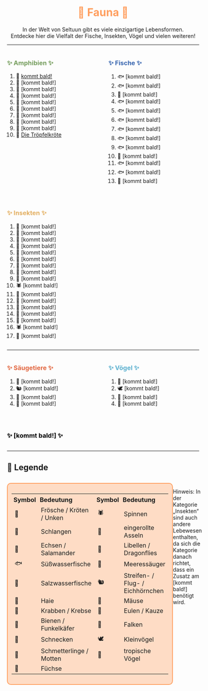 
<h1 style="color:rgb(255, 158, 94); text-align: center;">🌱 Fauna 🌱</h1>

<div style="text-align: center;">
In der Welt von Seltuun gibt es viele einzigartige Lebensformen.<br>
Entdecke hier die Vielfalt der Fische, Insekten, Vögel und vielen weiteren!
</div>

---

<div style="display: flex; justify-content: space-between; align-items: flex-start; gap: 2em; flex-wrap: wrap;">

<div style="flex: 1; min-width: 200px;">

<h3 style="color:rgb(118, 158, 94); text-align: left;">✨ Amphibien ✨</h3>

1.  🐸  [kommt bald!](../neugier.md) 
2.  🐸  [kommt bald!]
3.  🐸  [kommt bald!]
4.  🐸  [kommt bald!]
5.  🐍  [kommt bald!]
6.  🐸  [kommt bald!]
7.  🐸  [kommt bald!]
8.  🐸  [kommt bald!]
9.  🐸  [kommt bald!]
10. 🐸  [Die Tröpfelkröte](./fauna/troepfelkroete.md)

</div>

<div style="flex: 1; min-width: 200px;">

<h3 style="color:rgb(58, 103, 176); text-align: left;">✨ Fische ✨</h3>

1.  🐟  [kommt bald!]
2.  🐟  [kommt bald!]
3.  🐠  [kommt bald!]
4.  🐟  [kommt bald!]
5.  🐟  [kommt bald!]
6.  🐟  [kommt bald!]
7.  🐟  [kommt bald!]
8.  🐟  [kommt bald!]
9.  🐟  [kommt bald!]
10. 🐠  [kommt bald!]
11. 🐟  [kommt bald!]
12. 🐟  [kommt bald!]
13. 🦈  [kommt bald!]

</div>

<div style="flex: 1; min-width: 200px;">

<h3 style="color:rgb(227, 176, 99); text-align: left;">✨ Insekten ✨</h3>

1.  🦀  [kommt bald!]
2.  🐝  [kommt bald!]
3.  🦀  [kommt bald!]
4.  🐌  [kommt bald!]
5.  🦋  [kommt bald!]
6.  🐝  [kommt bald!]
7.  🏐  [kommt bald!]
8.  🏐  [kommt bald!]
9.  🐝  [kommt bald!]
10. 🕷️  [kommt bald!]
11. 🏐  [kommt bald!]
12. 🏐  [kommt bald!]
13. 🦋  [kommt bald!]
14. 🐉  [kommt bald!]
15. 🏐  [kommt bald!]
16. 🕷️  [kommt bald!]
17. 🦋  [kommt bald!]

</div>

</div>

---

<div style="display: flex; justify-content: space-between; align-items: flex-start; gap: 2em; flex-wrap: wrap;">

<div style="flex: 1; min-width: 200px;">

<h3 style="color:rgb(226, 103, 65); text-align: left;">✨ Säugetiere ✨</h3>

1.  🐬  [kommt bald!]
2.  🐿️  [kommt bald!]
3.  🦊  [kommt bald!]
4.  🐁  [kommt bald!]

</div>

<div style="flex: 1; min-width: 200px;">

<h3 style="color:rgb(91, 176, 207); text-align: left;">✨ Vögel ✨</h3>

1.  🦉  [kommt bald!]
2.  🕊️  [kommt bald!]
3.  🦜  [kommt bald!]
4.  🦅  [kommt bald!]

</div>

<div style="flex: 1; min-width: 200px;">

<h3 style="color:rgb(0, 0, 0); text-align: left;">✨ [kommt bald!] ✨</h3>

</div>

</div>

---

## 📜 Legende

<div style="display: flex; justify-content: space-between; margin-top: 2em;"> <!-- TEST -->

<div style="border: 2px solid rgb(255, 158, 94); padding: 10px; border-radius: 10px; background-color:rgba(255, 187, 142, 0.5); max-width: 550px;"> <!-- 600px zu groß, 550px? -->
  <table style="width: auto; border-collapse: collapse;"> <!-- auto am besten -->
    <tr>
      <th style="text-align:left; padding: 5px;">Symbol</th>
      <th style="text-align:left; padding: 5px;">Bedeutung</th>
      <th style="text-align:left; padding: 5px;">Symbol</th>
      <th style="text-align:left; padding: 5px;">Bedeutung</th>
    </tr>
    <tr>
      <td>🐸</td><td>Frösche / Kröten / Unken</td>
      <td>🕷️</td><td>Spinnen</td>
    </tr>
    <tr>
      <td>🐍</td><td>Schlangen</td>
      <td>🏐</td><td>eingerollte Asseln</td>
    </tr>
    <tr>
      <td>🦎</td><td>Echsen / Salamander</td>
      <td>🐉</td><td>Libellen / Dragonflies</td>
    </tr>
    <tr>
      <td>🐟</td><td>Süßwasserfische</td>
      <td>🐬</td><td>Meeressäuger</td>
    </tr>
    <tr>
      <td>🐠</td><td>Salzwasserfische</td>
      <td>🐿️</td><td>Streifen- / Flug- / Eichhörnchen</td>
    </tr>
    <tr>
      <td>🦈</td><td>Haie</td>
      <td>🐁</td><td>Mäuse</td>
    </tr>
    <tr>
      <td>🦀</td><td>Krabben / Krebse</td>
      <td>🦉</td><td>Eulen / Kauze</td>
    </tr>
    <tr>
      <td>🐝</td><td>Bienen / Funkelkäfer</td>
      <td>🦅</td><td>Falken</td>
    </tr>
    <tr>
      <td>🐌</td><td>Schnecken</td>
      <td>🕊️</td><td>Kleinvögel</td>
    </tr>
    <tr>
      <td>🦋</td><td>Schmetterlinge / Motten</td>
      <td>🦜</td><td>tropische Vögel</td>
    </tr>
    <tr>
      <td>🦊</td><td>Füchse</td>
      <td></td><td></td>
    </tr>
  </table>
</div>

Hinweis: In der Kategorie „Insekten“ sind auch andere Lebewesen enthalten, da sich die Kategorie danach richtet, dass ein Zusatz am [kommt bald!] benötigt wird.

</div> <!-- TEST -->